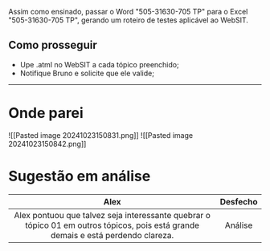 Assim como ensinado, passar o Word "505-31630-705 TP" para o Excel "505-31630-705 TP", gerando um roteiro de testes aplicável ao WebSIT.
## Como prosseguir
- Upe .atml no WebSIT a cada tópico preenchido;
- Notifique Bruno e solicite que ele valide;

---
# Onde parei

![[Pasted image 20241023150831.png]]
![[Pasted image 20241023150842.png]]

# Sugestão em análise

<table> 

<thead> 
<tr> 
<th><center>Alex</center></th> 
<th><center>Desfecho</center></th> 
</tr> 
</thead>


<tbody> 
<tr> 
<td><center>Alex pontuou que talvez seja interessante quebrar o tópico 01 em outros tópicos, pois está grande demais e está perdendo clareza.</center></td> 
<td><center>Análise</center></td> 
</tr>
</tbody> 

</table>

